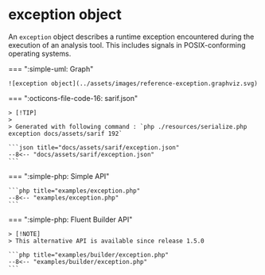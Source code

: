 <!-- markdownlint-disable MD013 -->
# exception object

An `exception` object describes a runtime exception encountered during the execution of an analysis tool.
This includes signals in POSIX-conforming operating systems.

=== ":simple-uml: Graph"

    ![exception object](../assets/images/reference-exception.graphviz.svg)

=== ":octicons-file-code-16: sarif.json"

    > [!TIP]
    >
    > Generated with following command : `php ./resources/serialize.php exception docs/assets/sarif 192`

    ```json title="docs/assets/sarif/exception.json"
    --8<-- "docs/assets/sarif/exception.json"
    ```

=== ":simple-php: Simple API"

    ```php title="examples/exception.php"
    --8<-- "examples/exception.php"
    ```

=== ":simple-php: Fluent Builder API"

    > [!NOTE]
    > This alternative API is available since release 1.5.0

    ```php title="examples/builder/exception.php"
    --8<-- "examples/builder/exception.php"
    ```
